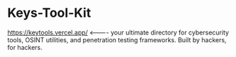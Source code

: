 # Keys-Tool-Kit
https://keytools.vercel.app/   &lt;---- your ultimate directory for cybersecurity tools, OSINT utilities, and penetration testing frameworks. Built by hackers, for hackers.
